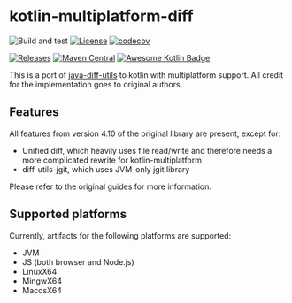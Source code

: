 # kotlin-multiplatform-diff
![Build and test](https://github.com/petertrr/kotlin-multiplatform-diff/workflows/Build%20and%20test/badge.svg)
[![License](https://img.shields.io/github/license/petertrr/kotlin-multiplatform-diff)](https://github.com/petertrr/kotlin-multiplatform-diff/blob/main/LICENSE)
[![codecov](https://codecov.io/gh/petertrr/kotlin-multiplatform-diff/branch/main/graph/badge.svg)](https://codecov.io/gh/petertrr/kotlin-multiplatform-diff)

[![Releases](https://img.shields.io/github/v/release/petertrr/kotlin-multiplatform-diff)](https://github.com/petertrr/kotlin-multiplatform-diff/releases)
[![Maven Central](https://img.shields.io/maven-central/v/io.github.petertrr/kotlin-multiplatform-diff)](https://mvnrepository.com/artifact/io.github.petertrr)
[![Awesome Kotlin Badge](https://kotlin.link/awesome-kotlin.svg)](https://github.com/KotlinBy/awesome-kotlin)

This is a port of [java-diff-utils](https://github.com/java-diff-utils/java-diff-utils) to kotlin
with multiplatform support. All credit for the implementation goes to original authors.

## Features
All features from version 4.10 of the original library are present, except for:
* Unified diff, which heavily uses file read/write and therefore needs a more complicated rewrite for kotlin-multiplatform
* diff-utils-jgit, which uses JVM-only jgit library

Please refer to the original guides for more information.

## Supported platforms
Currently, artifacts for the following platforms are supported:
* JVM
* JS (both browser and Node.js)
* LinuxX64
* MingwX64
* MacosX64
